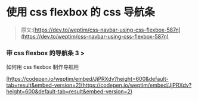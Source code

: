 # 使用 css flexbox 的 css 导航条

> 原文:[https://dev.to/weptim/css-navbar-using-css-flexbox-587n](https://dev.to/weptim/css-navbar-using-css-flexbox-587n)

### 带 css flexbox 的导航条 3 >

如何用 css flexbox 制作导航栏

[https://codepen.io/weptim/embed/JjPRXdv?height=600&default-tab=result&embed-version=2](https://codepen.io/weptim/embed/JjPRXdv?height=600&default-tab=result&embed-version=2)